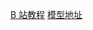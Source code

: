 [B 站教程](https://www.bilibili.com/video/BV1KyxFePEhd/?spm_id_from=333.1007.tianma.1-1-1.click&vd_source=81223299ca5d449a34daaab3e1102d1d)
[模型地址](https://hf-mirror.com/jasperai/Flux.1-dev-Controlnet-Upscaler/tree/main)